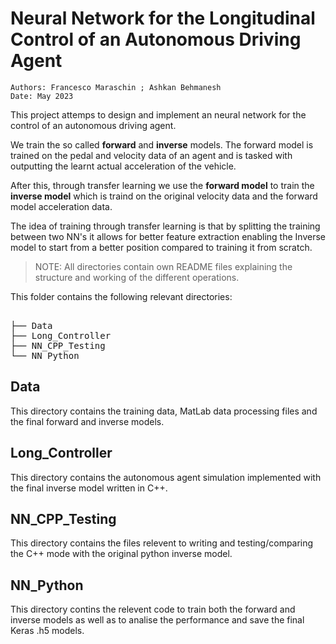 # Neural Network for the Longitudinal Control of an Autonomous Driving Agent

    Authors: Francesco Maraschin ; Ashkan Behmanesh 
    Date: May 2023

This project attemps to design and implement an neural network for the control of an autonomous driving agent. 

We train the so called **forward** and **inverse** models. The forward model is trained on the pedal and velocity data of an agent and is tasked with outputting the learnt actual acceleration of the vehicle. 

After this, through transfer learning we use the **forward model** to train the **inverse model** which is traind on the original velocity data and the forward model acceleration data. 

The idea of training through transfer learning is that by splitting the training between two NN's it allows for better feature extraction enabling the Inverse model to start from a better position compared to training it from scratch. 

>NOTE: All directories contain own README files explaining the structure and working of the different operations.

This folder contains the following relevant directories:

<pre> 
├── Data
├── Long_Controller
├── NN_CPP_Testing
└── NN_Python
</pre>

## Data

This directory contains the training data, MatLab data processing files and the final forward and inverse models. 

## Long_Controller
This directory contains the autonomous agent simulation implemented with the final inverse model written in C++.

## NN_CPP_Testing
This directory contains the files relevent to writing and testing/comparing the C++ mode with the original python inverse model. 

## NN_Python
 This directory contins the relevent code to train both the forward and inverse models as well as to analise the performance and save the final Keras .h5 models. 






